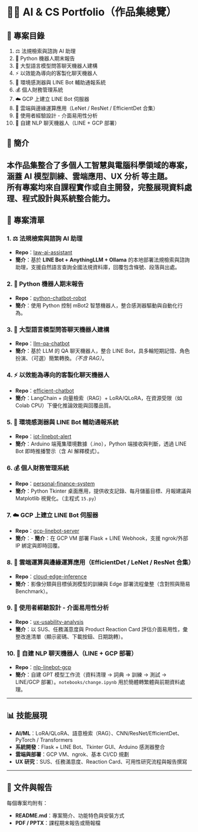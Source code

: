 # 🧑‍💻 AI & CS Portfolio（作品集總覽）

## 📑 專案目錄
1. ⚖️ 法規檢索與諮詢 AI 助理
2. 🤖 Python 機器人期末報告
3. 🧠 大型語言模型問答聊天機器人建構
4. ⚡ 以效能為導向的客製化聊天機器人
5. 🌱 環境感測器與 LINE Bot 輔助通報系統
6. 💰 個人財務管理系統
7. ☁️ GCP 上建立 LINE Bot 伺服器
8. 🔬 雲端與邊緣運算應用（LeNet / ResNet / EfficientDet 合集）
9. 🎨 使用者經驗設計 - 介面易用性分析
10. 🤖 自建 NLP 聊天機器人（LINE + GCP 部署）

## 📖 簡介
本作品集整合了多個人工智慧與電腦科學領域的專案，涵蓋 **AI 模型訓練、雲端應用、UX 分析** 等主題。  
所有專案均來自課程實作或自主開發，完整展現資料處理、程式設計與系統整合能力。  
---

## 📂 專案清單

### 1. ⚖️ 法規檢索與諮詢 AI 助理  
- **Repo**：[law-ai-assistant](https://github.com/fgx2060/linebot-law-rag.git)  
- **簡介**：基於 **LINE Bot + AnythingLLM + Ollama** 的本地部署法規檢索與諮詢助理，支援自然語言查詢全國法規資料庫，回覆包含條號、段落與出處。

### 2. 🤖 Python 機器人期末報告  
- **Repo**：[python-chatbot-robot](https://github.com/fgx2060/python-robot-control.git)  
- **簡介**：使用 Python 控制 mBot2 智慧機器人，整合感測器驅動與自動化行為。  

### 3. 🧠 大型語言模型問答聊天機器人建構  
- **Repo**：[llm-qa-chatbot](https://github.com/fgx2060/llm-qa-chatbot.git)  
- **簡介**：基於 LLM 的 QA 聊天機器人，整合 LINE Bot，具多輪短期記憶、角色扮演、（可選）簡繁轉換。*（不含 RAG）*。  

### 4. ⚡ 以效能為導向的客製化聊天機器人  
- **Repo**：[efficient-chatbot](https://github.com/fgx2060/performance-oriented-chatbot.git)  
- **簡介**：LangChain + 向量檢索（RAG）+ LoRA/QLoRA，在資源受限（如 Colab CPU）下優化推論效能與回覆品質。  

### 5. 🌱 環境感測器與 LINE Bot 輔助通報系統  
- **Repo**：[iot-linebot-alert](https://github.com/fgx2060/sensor-data-linebot.git)  
- **簡介**：Arduino 端蒐集環境數據（.ino），Python 端接收與判斷，透過 LINE Bot 即時推播警示（含 AI 解釋模式）。 

### 6. 💰 個人財務管理系統  
- **Repo**：[personal-finance-system](https://github.com/fgx2060/personal-finance-system.git)  
- **簡介**：Python Tkinter 桌面應用，提供收支記錄、每月儲蓄目標、月報建議與 Matplotlib 視覺化。（主程式 `15.py`）

### 7. ☁️ GCP 上建立 LINE Bot 伺服器  
- **Repo**：[gcp-linebot-server](https://github.com/fgx2060/gcp-linebot-server.git)  
- **簡介**：- **簡介**：在 GCP VM 部署 Flask + LINE Webhook，支援 ngrok/外部 IP 綁定與即時回覆。

### 8. 🔬 雲端運算與邊緣運算應用（EfficientDet / LeNet / ResNet 合集）  
- **Repo**：[cloud-edge-inference](https://github.com/fgx2060/edge-model-inference.git)  
- **簡介**：影像分類與目標偵測模型的訓練與 Edge 部署流程彙整（含對照與簡易 Benchmark）。 

### 9. 🎨 使用者經驗設計 - 介面易用性分析  
- **Repo**：[ux-usability-analysis](https://github.com/fgx2060/ux-usability-analysis.git)  
- **簡介**：以 SUS、任務滿意度與 Product Reaction Card 評估介面易用性，彙整改進清單（顯示密碼、下載按鈕、日期跳轉）。

### 10. 🤖 自建 NLP 聊天機器人（LINE + GCP 部署）  
- **Repo**：[nlp-linebot-gcp](https://github.com/fgx2060/nlp-linebot-gcp.git)  
- **簡介**：自建 GPT 模型工作流（資料清理 → 詞典 → 訓練 → 測試 → LINE/GCP 部署）。`notebooks/change.ipynb` 用於簡體轉繁體與前期資料處理。

---

## 📊 技能展現
- **AI/ML**：LoRA/QLoRA、語意檢索（RAG）、CNN/ResNet/EfficientDet、PyTorch / Transformers  
- **系統開發**：Flask + LINE Bot、Tkinter GUI、Arduino 感測器整合  
- **雲端與部署**：GCP VM、ngrok、基本 CI/CD 規劃  
- **UX 研究**：SUS、任務滿意度、Reaction Card、可用性研究流程與報告撰寫

---

## 📖 文件與報告
每個專案均附有：  
- **README.md**：專案簡介、功能特色與安裝方式  
- **PDF / PPTX**：課程期末報告或簡報檔  
  
